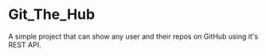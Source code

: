 # Git_The_Hub
A simple project that can show any user and their repos on GitHub using it's REST API.
